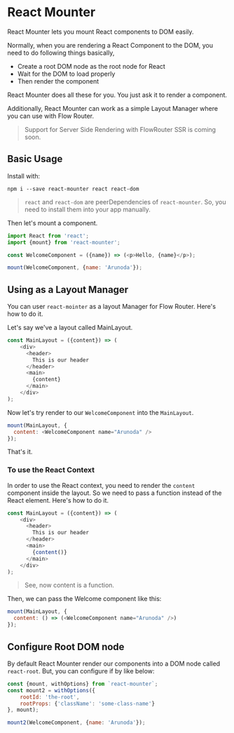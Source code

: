 # React Mounter

React Mounter lets you mount React components to DOM easily.

Normally, when you are rendering a React Component to the DOM, you need to do following things basically,

* Create a root DOM node as the root node for React
* Wait for the DOM to load properly
* Then render the component

React Mounter does all these for you. You just ask it to render a component. 

Additionally, React Mounter can work as a simple Layout Manager where you can use with Flow Router.

> Support for Server Side Rendering with FlowRouter SSR is coming soon.

## Basic Usage

Install with:

```
npm i --save react-mounter react react-dom
```

> `react` and `react-dom` are peerDependencies of `react-mounter`. So, you need to install them into your app manually.

Then let's mount a component.

```js
import React from 'react';
import {mount} from 'react-mounter';

const WelcomeComponent = ({name}) => (<p>Hello, {name}</p>);

mount(WelcomeComponent, {name: 'Arunoda'});
```

## Using as a Layout Manager

You can user `react-mointer` as a layout Manager for Flow Router. Here's how to do it.

Let's say we've a layout called MainLayout.

```js
const MainLayout = ({content}) => (
    <div>
      <header>
        This is our header
      </header>
      <main>
        {content}
      </main>
    </div>
);
```

Now let's try render to our `WelcomeComponent` into the `MainLayout`.

```js
mount(MainLayout, {
  content: <WelcomeComponent name="Arunoda" />
});
```

That's it.

### To use the React Context

In order to use the React context, you need to render the `content` component inside the layout. So we need to pass a function instead of the React element. Here's how to do it.

```js
const MainLayout = ({content}) => (
    <div>
      <header>
        This is our header
      </header>
      <main>
        {content()}
      </main>
    </div>
);
```

> See, now content is a function.

Then, we can pass the Welcome component like this:

```js
mount(MainLayout, {
  content: () => (<WelcomeComponent name="Arunoda" />)
});
```

## Configure Root DOM node

By default React Mounter render our components into a DOM node called `react-root`. But, you can configure if by like below:

```js
const {mount, withOptions} from `react-mounter`;
const mount2 = withOptions({
    rootId: 'the-root', 
    rootProps: {'className': 'some-class-name'}
}, mount);

mount2(WelcomeComponent, {name: 'Arunoda'});
```

